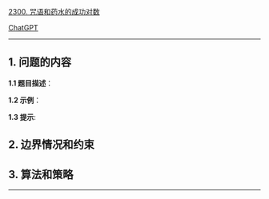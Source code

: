 [2300. 咒语和药水的成功对数](https://leetcode.cn/problems/successful-pairs-of-spells-and-potions)

[ChatGPT](chat.openai.com)

---

## 1. 问题的内容
**1.1 题目描述**：

**1.2 示例**：

**1.3 提示**:

## 2. 边界情况和约束


## 3. 算法和策略

---

